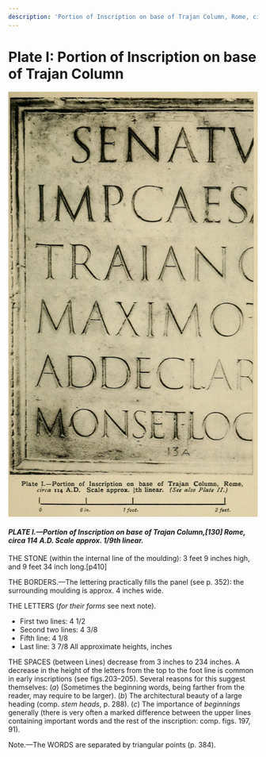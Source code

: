```yaml
---
description: 'Portion of Inscription on base of Trajan Column, Rome, circa 114 A.D.'
---
```


# Plate I: Portion of Inscription on base of Trajan Column

![PLATE I.&#x2014;Portion of Inscription on base of Trajan Column,130 Rome, circa 114 A.D. Scale approx. 1/9 th linear.](../.gitbook/assets/i433e.jpg)

#### _PLATE I.—Portion of Inscription on base of Trajan Column,\[130\] Rome, circa 114 A.D. Scale approx. 1/9th linear._ <a id="plate01-note"></a>

THE STONE \(within the internal line of the moulding\): 3 feet 9 inches high, and 9 feet 34 inch long.\[p410\]

THE BORDERS.—The lettering practically fills the panel \(see p. 352\): the surrounding moulding is approx. 4 inches wide.

THE LETTERS \(_for their forms_ see next note\).

* First two lines: 4 1/2
* Second two lines: 4 3/8
* Fifth line: 4 1/8
* Last line: 3 7/8 All approximate heights, inches

THE SPACES \(between Lines\) decrease from 3 inches to 234 inches. A decrease in the height of the letters from the top to the foot line is common in early inscriptions \(see figs.203–205\). Several reasons for this suggest themselves: \(_a_\) \(Sometimes the beginning words, being farther from the reader, may require to be larger\). \(_b_\) The architectural beauty of a large heading \(comp. _stem heads_, p. 288\). \(_c_\) The importance of _beginnings_ generally \(there is very often a marked difference between the upper lines containing important words and the rest of the inscription: comp. figs. 197, 91\).

Note.—The WORDS are separated by triangular points \(p. 384\).





